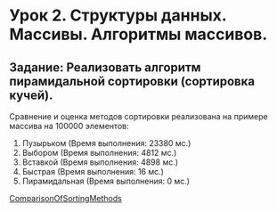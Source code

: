 # Урок 2. Структуры данных. Массивы. Алгоритмы массивов.

## Задание: Реализовать алгоритм пирамидальной сортировки (сортировка кучей).

Сравнение и оценка методов сортировки реализована на примере массива на 100000 элементов:

1. Пузырьком (Время выполнения: 23380 мс.)
2. Выбором (Время выполнения: 4812 мс.)
3. Вставкой (Время выполнения: 4898 мс.)
4. Быстрая (Время выполнения: 16 мс.)
5. Пирамидальная (Время выполнения: 0 мс.)

[ComparisonOfSortingMethods](https://github.com/MikhailAkulov/Algorithms_home_works/blob/main/src/main/java/home_work_2/ComparisonOfSortingMethods.java)
